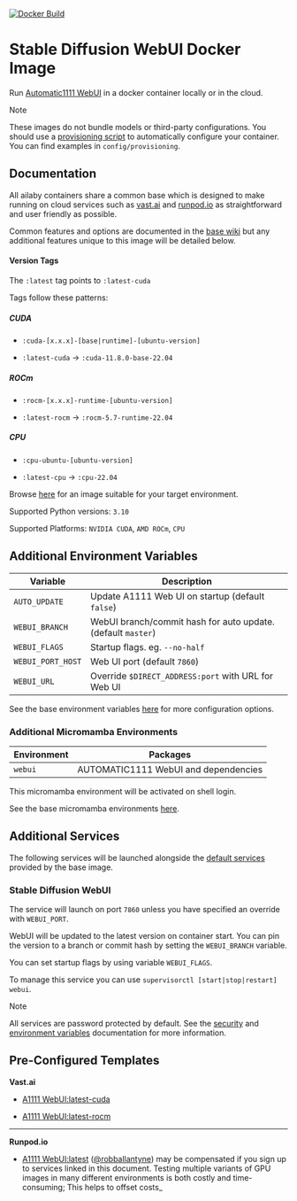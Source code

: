 [![Docker Build](https://github.com/ailaby/stable-diffusion-webui/actions/workflows/docker-build.yml/badge.svg)](https://github.com/ailaby/stable-diffusion-webui/actions/workflows/docker-build.yml)

# Stable Diffusion WebUI Docker Image

Run [Automatic1111 WebUI](https://github.com/AUTOMATIC1111/stable-diffusion-webui) in a docker container locally or in the cloud.

>[!NOTE]  
>These images do not bundle models or third-party configurations. You should use a [provisioning script](https://github.com/ailaby/base-image/wiki/4.0-Running-the-Image#provisioning-script) to automatically configure your container. You can find examples in `config/provisioning`.

## Documentation

All ailaby containers share a common base which is designed to make running on cloud services such as [vast.ai](https://link.ailaby.org/vast.ai) and [runpod.io](https://link.ailaby.org/template) as straightforward and user friendly as possible.

Common features and options are documented in the [base wiki](https://github.com/ailaby/base-image/wiki) but any additional features unique to this image will be detailed below.


#### Version Tags

The `:latest` tag points to `:latest-cuda`

Tags follow these patterns:

##### _CUDA_
- `:cuda-[x.x.x]-[base|runtime]-[ubuntu-version]`

- `:latest-cuda` &rarr; `:cuda-11.8.0-base-22.04`

##### _ROCm_
- `:rocm-[x.x.x]-runtime-[ubuntu-version]`

- `:latest-rocm` &rarr; `:rocm-5.7-runtime-22.04`

##### _CPU_
- `:cpu-ubuntu-[ubuntu-version]`

- `:latest-cpu` &rarr; `:cpu-22.04` 

Browse [here](https://github.com/ailaby/stable-diffusion-webui/pkgs/container/stable-diffusion-webui) for an image suitable for your target environment.

Supported Python versions: `3.10`

Supported Platforms: `NVIDIA CUDA`, `AMD ROCm`, `CPU`

## Additional Environment Variables

| Variable                 | Description |
| ------------------------ | ----------- |
| `AUTO_UPDATE`            | Update A1111 Web UI on startup (default `false`) |
| `WEBUI_BRANCH`           | WebUI branch/commit hash for auto update. (default `master`) |
| `WEBUI_FLAGS`            | Startup flags. eg. `--no-half` |
| `WEBUI_PORT_HOST`        | Web UI port (default `7860`) |
| `WEBUI_URL`              | Override `$DIRECT_ADDRESS:port` with URL for Web UI |

See the base environment variables [here](https://github.com/ailaby/base-image/wiki/2.0-Environment-Variables) for more configuration options.

### Additional Micromamba Environments

| Environment    | Packages |
| -------------- | ----------------------------------------- |
| `webui`        | AUTOMATIC1111 WebUI and dependencies |

This micromamba environment will be activated on shell login.

See the base micromamba environments [here](https://github.com/ailaby/base-image/wiki/1.0-Included-Software#installed-micromamba-environments).


## Additional Services

The following services will be launched alongside the [default services](https://github.com/ailaby/base-image/wiki/1.0-Included-Software) provided by the base image.

### Stable Diffusion WebUI

The service will launch on port `7860` unless you have specified an override with `WEBUI_PORT`.

WebUI will be updated to the latest version on container start. You can pin the version to a branch or commit hash by setting the `WEBUI_BRANCH` variable.

You can set startup flags by using variable `WEBUI_FLAGS`.

To manage this service you can use `supervisorctl [start|stop|restart] webui`.

>[!NOTE]
>All services are password protected by default. See the [security](https://github.com/ailaby/base-image/wiki#security) and [environment variables](https://github.com/ailaby/base-image/wiki/2.0-Environment-Variables) documentation for more information.


## Pre-Configured Templates

**Vast.​ai**

- [A1111 WebUI:latest-cuda](https://link.ailaby.org/template-vast-sd-webui)

- [A1111 WebUI:latest-rocm](https://link.ailaby.org/template-vast-sd-webui-rocm)

---

**Runpod.​io**

- [A1111 WebUI:latest](https://link.ailaby.org/template-runpod-sd-webui)
([@robballantyne](https://github.com/robballantyne)) may be compensated if you sign up to services linked in this document. Testing multiple variants of GPU images in many different environments is both costly and time-consuming; This helps to offset costs_